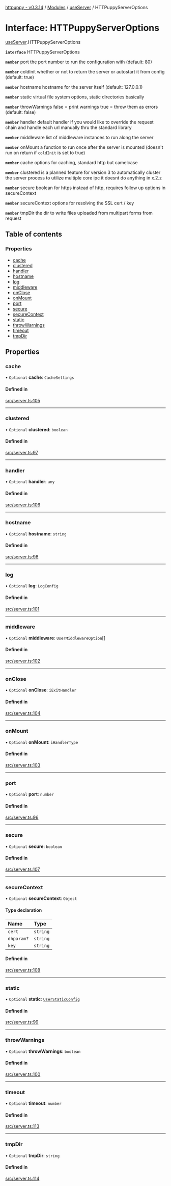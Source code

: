 [httpuppy - v0.3.14](../README.md) / [Modules](../modules.md) / [useServer](../modules/useServer.md) / HTTPuppyServerOptions

# Interface: HTTPuppyServerOptions

[useServer](../modules/useServer.md).HTTPuppyServerOptions

**`interface`** HTTPuppyServerOptions

**`member`** port the port number to run the configuration with (default: 80)

**`member`** coldInit whether or not to return the server or autostart it from config (default: true)

**`member`** hostname hostname for the server itself (default: 127.0.0.1)

**`member`** static virtual file system options, static directories basically

**`member`** throwWarnings false = print warnings true = throw them as errors (default: false)

**`member`** handler default handler if you would like to override the request chain and handle each url manually thru the standard library

**`member`** middleware list of middleware instances to run along the server

**`member`** onMount a function to run once after the server is mounted (doesn't run on return if `coldInit` is set to true)

**`member`** cache options for caching, standard http but camelcase

**`member`** clustered is a planned feature for version 3 to automatically cluster the server process to utilize multiple core ipc it doesnt do anything in x.2.z

**`member`** secure boolean for https instead of http, requires follow up options in secureContext

**`member`** secureContext options for resolving the SSL cert / key

**`member`** tmpDir the dir to write files uploaded from multipart forms from request

## Table of contents

### Properties

- [cache](useServer.HTTPuppyServerOptions.md#cache)
- [clustered](useServer.HTTPuppyServerOptions.md#clustered)
- [handler](useServer.HTTPuppyServerOptions.md#handler)
- [hostname](useServer.HTTPuppyServerOptions.md#hostname)
- [log](useServer.HTTPuppyServerOptions.md#log)
- [middleware](useServer.HTTPuppyServerOptions.md#middleware)
- [onClose](useServer.HTTPuppyServerOptions.md#onclose)
- [onMount](useServer.HTTPuppyServerOptions.md#onmount)
- [port](useServer.HTTPuppyServerOptions.md#port)
- [secure](useServer.HTTPuppyServerOptions.md#secure)
- [secureContext](useServer.HTTPuppyServerOptions.md#securecontext)
- [static](useServer.HTTPuppyServerOptions.md#static)
- [throwWarnings](useServer.HTTPuppyServerOptions.md#throwwarnings)
- [timeout](useServer.HTTPuppyServerOptions.md#timeout)
- [tmpDir](useServer.HTTPuppyServerOptions.md#tmpdir)

## Properties

### cache

• `Optional` **cache**: `CacheSettings`

#### Defined in

[src/server.ts:105](https://github.com/abschill/httpuppy/blob/7fbe8ea/src/server.ts#L105)

___

### clustered

• `Optional` **clustered**: `boolean`

#### Defined in

[src/server.ts:97](https://github.com/abschill/httpuppy/blob/7fbe8ea/src/server.ts#L97)

___

### handler

• `Optional` **handler**: `any`

#### Defined in

[src/server.ts:106](https://github.com/abschill/httpuppy/blob/7fbe8ea/src/server.ts#L106)

___

### hostname

• `Optional` **hostname**: `string`

#### Defined in

[src/server.ts:98](https://github.com/abschill/httpuppy/blob/7fbe8ea/src/server.ts#L98)

___

### log

• `Optional` **log**: `LogConfig`

#### Defined in

[src/server.ts:101](https://github.com/abschill/httpuppy/blob/7fbe8ea/src/server.ts#L101)

___

### middleware

• `Optional` **middleware**: `UserMiddlewareOption`[]

#### Defined in

[src/server.ts:102](https://github.com/abschill/httpuppy/blob/7fbe8ea/src/server.ts#L102)

___

### onClose

• `Optional` **onClose**: `iExitHandler`

#### Defined in

[src/server.ts:104](https://github.com/abschill/httpuppy/blob/7fbe8ea/src/server.ts#L104)

___

### onMount

• `Optional` **onMount**: `iHandlerType`

#### Defined in

[src/server.ts:103](https://github.com/abschill/httpuppy/blob/7fbe8ea/src/server.ts#L103)

___

### port

• `Optional` **port**: `number`

#### Defined in

[src/server.ts:96](https://github.com/abschill/httpuppy/blob/7fbe8ea/src/server.ts#L96)

___

### secure

• `Optional` **secure**: `boolean`

#### Defined in

[src/server.ts:107](https://github.com/abschill/httpuppy/blob/7fbe8ea/src/server.ts#L107)

___

### secureContext

• `Optional` **secureContext**: `Object`

#### Type declaration

| Name | Type |
| :------ | :------ |
| `cert` | `string` |
| `dhparam?` | `string` |
| `key` | `string` |

#### Defined in

[src/server.ts:108](https://github.com/abschill/httpuppy/blob/7fbe8ea/src/server.ts#L108)

___

### static

• `Optional` **static**: [`UserStaticConfig`](../modules/useServer.md#userstaticconfig)

#### Defined in

[src/server.ts:99](https://github.com/abschill/httpuppy/blob/7fbe8ea/src/server.ts#L99)

___

### throwWarnings

• `Optional` **throwWarnings**: `boolean`

#### Defined in

[src/server.ts:100](https://github.com/abschill/httpuppy/blob/7fbe8ea/src/server.ts#L100)

___

### timeout

• `Optional` **timeout**: `number`

#### Defined in

[src/server.ts:113](https://github.com/abschill/httpuppy/blob/7fbe8ea/src/server.ts#L113)

___

### tmpDir

• `Optional` **tmpDir**: `string`

#### Defined in

[src/server.ts:114](https://github.com/abschill/httpuppy/blob/7fbe8ea/src/server.ts#L114)
